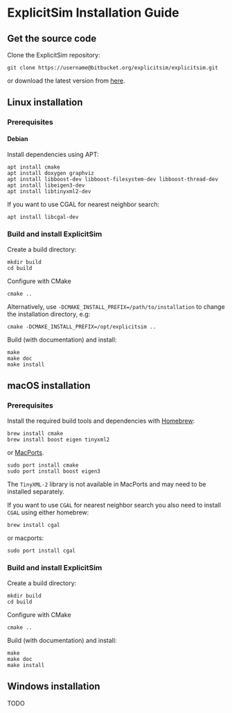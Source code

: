 # ExplicitSim Installation Guide

## Get the source code

Clone the ExplicitSim repository:

    git clone https://username@bitbucket.org/explicitsim/explicitsim.git

or download the latest version from
[here](https://bitbucket.org/explicitsim/explicitsim/get/master.zip).

## Linux installation

### Prerequisites

#### Debian

Install dependencies using APT:

    apt install cmake
    apt install doxygen graphviz
    apt install libboost-dev libboost-filesystem-dev libboost-thread-dev
    apt install libeigen3-dev
    apt install libtinyxml2-dev

If you want to use CGAL for nearest neighbor search:

    apt install libcgal-dev

### Build and install ExplicitSim

Create a build directory:

    mkdir build
    cd build

Configure with CMake

    cmake ..

Alternatively, use `-DCMAKE_INSTALL_PREFIX=/path/to/installation`
to change the installation directory, e.g:

    cmake -DCMAKE_INSTALL_PREFIX=/opt/explicitsim ..

Build (with documentation) and install:

    make
    make doc
    make install

## macOS installation

### Prerequisites

Install the required build tools and dependencies with
[Homebrew](https://brew.sh):

    brew install cmake
    brew install boost eigen tinyxml2

or [MacPorts](https://www.macports.org).

    sudo port install cmake
    sudo port install boost eigen3

The `TinyXML-2` library is not available in MacPorts and
may need to be installed separately.

If you want to use `CGAL` for nearest neighbor search
you also need to install `CGAL` using either homebrew:

    brew install cgal

or macports:

    sudo port install cgal

### Build and install ExplicitSim

Create a build directory:

    mkdir build
    cd build

Configure with CMake

    cmake ..

Build (with documentation) and install:

    make
    make doc
    make install

## Windows installation

TODO
